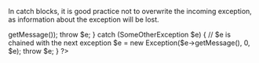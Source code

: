 In catch blocks, it is good practice not to overwrite the incoming exception, as information about the exception will be lost.

<?php

try {
    doSomething();
} catch (SomeException $e) { 
    // $e is overwritten 
    $e = new anotherException($e->getMessage()); 
    throw $e;
} catch (SomeOtherException $e) { 
    // $e is chained with the next exception 
    $e = new Exception($e->getMessage(), 0, $e); 
    throw $e;
}

?>
